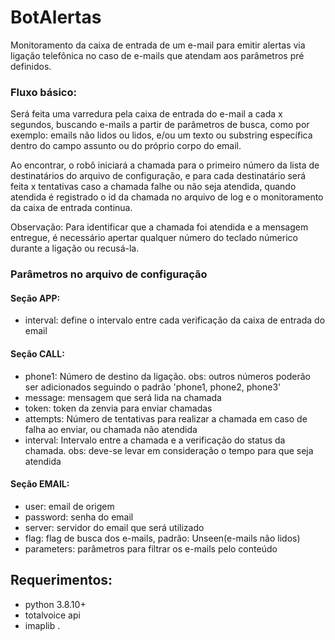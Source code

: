 # BotAlertas
Monitoramento da caixa de entrada de um e-mail para emitir alertas via ligação telefônica no caso de e-mails que atendam aos parâmetros pré definidos.

### Fluxo básico: 
  Será feita uma varredura pela caixa de entrada do e-mail a cada x segundos, buscando e-mails a partir de parâmetros de busca, como por exemplo: emails não lidos ou lidos, e/ou um texto ou substring específica dentro do campo assunto ou do próprio corpo do email. 
  
  Ao encontrar, o robô iniciará a chamada para o primeiro número da lista de destinatários do arquivo de configuração, e para cada destinatário será feita x tentativas caso a chamada falhe ou não seja atendida, quando atendida é registrado o id da chamada no arquivo de log e o monitoramento da caixa de entrada continua.
  
Observação: Para identificar que a chamada foi atendida e a mensagem entregue, é necessário apertar qualquer número do teclado númerico durante a ligação ou recusá-la.

### Parâmetros no arquivo de configuração

#### Seção APP:
- interval: define o intervalo entre cada verificação da caixa de entrada do email

#### Seção CALL:
- phone1: Número de destino da ligação. obs: outros números poderão ser adicionados seguindo o padrão 'phone1, phone2, phone3'
- message: mensagem que será lida na chamada
- token: token da zenvia para enviar chamadas
- attempts: Número de tentativas para realizar a chamada em caso de falha ao enviar, ou chamada não atendida
- interval: Intervalo entre a chamada e a verificação do status da chamada. obs: deve-se levar em consideração o tempo para que seja atendida

#### Seção EMAIL:
- user: email de origem
- password: senha do email
- server: servidor do email que será utilizado
- flag: flag de busca dos e-mails, padrão: Unseen(e-mails não lidos)
- parameters: parâmetros para filtrar os e-mails pelo conteúdo

## Requerimentos:
- python 3.8.10+
- totalvoice api
- imaplib
.
